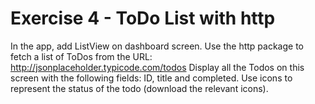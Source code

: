 # Exercise 4 - ToDo List with http

In the app, add ListView on dashboard screen. Use the http package to fetch a list of ToDos from the URL: http://jsonplaceholder.typicode.com/todos
Display all the Todos on this screen with the following fields: ID, title and completed. Use icons to represent the status of the todo (download the relevant icons).

